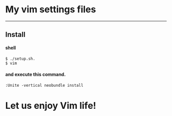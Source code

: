 # My vim settings files

----
## Install

#### shell
    $ ./setup.sh.
    $ vim
#### and execute this command.
    :Unite -vertical neobundle install

# Let us enjoy Vim life!
